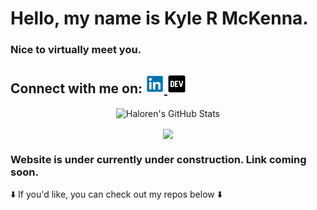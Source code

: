 <h1> Hello, my name is Kyle R McKenna. </h1>
<h3> Nice to virtually meet you.</h3>

<h2> Connect with me on:

<a href= "https://dev.to/haloren">  
    <img 
        src="https://github.com/Haloren/Haloren/blob/a66670d709aea1b7395573ee146976aa6e2f8e17/images/LinkedInLogo.png"
        width="30"
        height="30"
    />  
</a>

<a href= "https://www.linkedin.com/in/kyle-mckenna-98269a44/">  
    <img 
        src="https://github.com/Haloren/Haloren/blob/a66670d709aea1b7395573ee146976aa6e2f8e17/images/DEVLogo.png" 
        width="30"
        height="30"
    />  
</a>
</h2>

<p align="center">
    <img 
        align="center"
        alt="Haloren's GitHub Stats"
        src="https://github-readme-stats.vercel.app/api?username=Haloren&show_icons=true"
    />
</p>

<p align="center">
    <a href="https://github.com/Haloren/github-readme-stats">
    <img 
        align="center" 
        src="https://github-readme-stats.vercel.app/api/top-langs/?username=Haloren&show_icons=true" 
    />
    </a>
</p>

<h3>Website is under currently under construction. Link coming soon.
</h3>

<p>
⬇️ If you'd like, you can check out my repos below ⬇️  
</p>